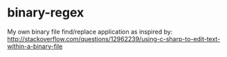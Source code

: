 # binary-regex

My own binary file find/replace application as inspired by: http://stackoverflow.com/questions/12962239/using-c-sharp-to-edit-text-within-a-binary-file
